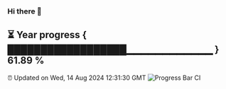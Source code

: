 ### Hi there 👋
⏳ Year progress { ██████████████████▁▁▁▁▁▁▁▁▁▁▁▁ } 61.89 %
---
⏰ Updated on Wed, 14 Aug 2024 12:31:30 GMT
![Progress Bar CI](https://github.com/liununu/liununu/workflows/Progress%20Bar%20CI/badge.svg)
